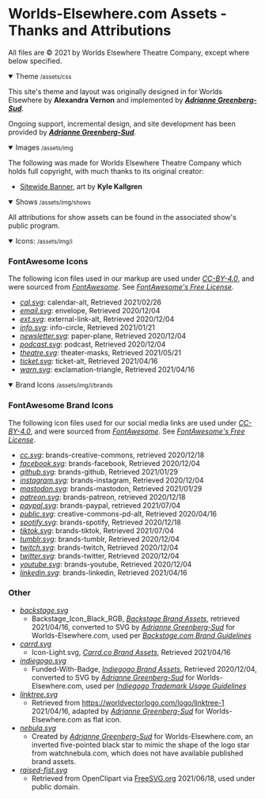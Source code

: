 # Worlds-Elsewhere.com Assets - Thanks and Attributions

All files are &copy; 2021 by Worlds Elsewhere Theatre Company, except where below specified.

<details open>
<summary>Theme <small>/assets/css</small></summary>

This site's theme and layout was originally designed in for Worlds Elsewhere by **Alexandra Vernon** and implemented by [<i>**Adrianne Greenberg-Sud**</i>][Pigsflew].

Ongoing support, incremental design, and site development has been provided by [<i>**Adrianne Greenberg-Sud**</i>][Pigsflew].

[Pigsflew]: <https://pigsflew.com> "Adrianne 'Addie GS' Greenberg-Sud; Software Developer, Seattle, WA"

</details>
<details open>
<summary>Images <small>/assets/img</small></summary>

The following was made for Worlds Elsewhere Theatre Company which holds full copyright, with much thanks to its original creator:

* [Sitewide Banner](/assets/img/banner.png), art by **Kyle Kallgren**

</details>
<details open>
<summary>Shows <small>/assets/img/shows</small></summary>

All attributions for show assets can be found in the associated show's public program.

</details>
<details open>
<summary>Icons: <small>/assets/img/i</small></summary>

### FontAwesome Icons

The following icon files used in our markup are used under [<i cc>CC-BY-4.0</i>][CC-BY-4], and were sourced from [<i ext>FontAwesome</i>][FontAwesome]. See [<i ext>FontAwesome's Free License</i>][FA-Free].

* [<i cal>cal.svg</i>](/assets/img/i/cal.svg): calendar-alt, Retrieved 2021/02/26
* [<i email>email.svg</i>](/assets/img/i/email.svg): envelope, Retrieved 2020/12/04
* [<i ext>ext.svg</i>](/assets/img/i/ext.svg): external-link-alt, Retrieved 2020/12/04
* [<i info>info.svg</i>](/assets/img/i/info.svg): info-circle, Retrieved 2021/01/21
* [<i news>newsletter.svg</i>](/assets/img/i/newsletter.svg): paper-plane, Retrieved 2020/12/04
* [<i pod>podcast.svg</i>](/assets/img/i/podcast.svg): podcast, Retrieved 2020/12/04
* [<i theatre>theatre.svg</i>](/assets/img/i/theatre.svg): theater-masks, Retrieved 2021/05/21
* [<i ticket>ticket.svg</i>](/assets/img/i/ticket.svg): ticket-alt, Retrieved 2021/04/16
* [<i warn>warn.svg</i>](/assets/img/i/warn.svg): exclamation-triangle, Retrieved 2021/04/16

</details>
<details open>
<summary>Brand Icons <small>/assets/img/i/brands</small></summary>

### FontAwesome Brand Icons

The following icon files used for our social media links are used under [<i cc>CC-BY-4.0</i>][CC-BY-4], and were sourced from [<i ext>FontAwesome</i>][FontAwesome]. See [<i ext>FontAwesome's Free License</i>][FA-Free].

* [<i cc>cc.svg</i>](/assets/img/i/brand/creative-commons.svg): brands-creative-commons, retrieved 2020/12/18
* [<i fb>facebook.svg</i>](/assets/img/i/brand/facebook.svg): brands-facebook, Retrieved 2020/12/04
* [<i gh>github.svg</i>](/assets/img/i/brands/github.svg): brands-github, Retrieved 2021/01/29
* [<i gram>instagram.svg</i>](/assets/img/i/brand/instagram.svg): brands-instagram, Retrieved 2020/12/04
* [<i masto>mastodon.svg</i>](/assets/img/i/brand/mastodon.svg): brands-mastodon, Retrieved 2021/01/29
* [<i patreon>patreon.svg</i>](/assets/img/i/brand/patreon.svg): brands-patreon, retrieved 2020/12/18
* [<i paypal>paypal.svg</i>](/assets/img/i/brand/paypal.svg): brands-paypal, retrieved 2021/07/04
* [<i public>public.svg</i>](/assets/img/i/brands/public.svg): creative-commons-pd-alt, Retrieved 2020/04/16
* [<i spotify>spotify.svg</i>](/assets/img/i/brand/spotify.svg): brands-spotify, Retrieved 2020/12/18
* [<i tiktok>tiktok.svg</i>](/assets/img/i/brand/tiktok.svg): brands-tiktok, Retrieved 2021/07/04
* [<i tumblr>tumblr.svg</i>](/assets/img/i/brand/tumblr.svg): brands-tumblr, Retrieved 2020/12/04
* [<i twitch>twitch.svg</i>](/assets/img/i/brand/twitch.svg): brands-twitch, Retrieved 2020/12/04
* [<i twitter>twitter.svg</i>](/assets/img/i/brand/twitter.svg): brands-twitter, Retrieved 2020/12/04
* [<i yt>youtube.svg</i>](/assets/img/i/brand/youtube.svg): brands-youtube, Retrieved 2020/12/04
* [<i linkedin>linkedin.svg</i>](/assets/img/i/brand/linkedin.svg): brands-linkedin, Retrieved 2021/04/16

### Other

* [<i backstage>backstage.svg</i>](/assets/img/i/brand/backstage.svg)
  * Backstage_Icon_Black_RGB, [<i>Backstage Brand Assets</i>][Backstage-Branding], retrieved 2021/04/16, converted to SVG by [<i ext>Adrianne Greenberg-Sud</i>][Pigsflew] for Worlds-Elsewhere.com, used per [<i>Backstage.com Brand Guidelines</i>][Backstage-Guidelines]
* [<i carrd>carrd.svg</i>](/assets/img/i/brand/carrd.svg)
  * Icon-Light.svg, [<i>Carrd.co Brand Assets</i>][Carrd-Branding], Retrieved 2021/04/16
* [<i igg>indiegogo.svg</i>](/assets/img/i/brand/indiegogo.svg)
  * Funded-With-Badge, [<i>Indiegogo Brand Assets</i>][IGG-Branding], Retrieved 2020/12/04, converted to SVG by [<i ext>Adrianne Greenberg-Sud</i>][Pigsflew] for Worlds-Elsewhere.com, used per [<i>Indiegogo Trademark Usage Guidelines</i>][IGG-Guidelines]
* [<i linktree>linktree.svg</i>](/assets/img/i/brand/linktree.svg)
  * Retrieved from <https://worldvectorlogo.com/logo/linktree-1> 2021/04/16, adapted by [<i ext>Adrianne Greenberg-Sud</i>][Pigsflew] for Worlds-Elsewhere.com as flat icon.
* [<i nebula>nebula.svg</i>](/assets/img/i/brand/nebula.svg)
  * Created by [<i ext>Adrianne Greenberg-Sud</i>][Pigsflew] for Worlds-Elsewhere.com, an inverted five-pointed black star to mimic the shape of the logo star from watchnebula.com, which does not have available published brand assets.
* [<i blm>raised-fist.svg</i>](/assets/img/i/raised-fist.svg)
  * Retrieved from OpenClipart via [FreeSVG.org](https://freesvg.org/vector-image-of-raised-fist-pictogram) 2021/06/18, used under public domain.

[IGG-Branding]: <https://learn.indiegogo.com/brand-asset-downloads/> "Indiegogo Brand Assets"
[IGG-Guidelines]: https://learn.indiegogo.com/wp-content/uploads/2018/05/Indiegogo-Trademark-Usage-Guidelines.pdf "Indiegogo Trademark Usage Guidelines"
[Backstage-Branding]: <https://www.notion.so/Logos-e9e14e5ab0aa400db9a6d9b5251f6d4c> "Backstage Brand Board / Logos"
[Backstage-Guidelines]: <https://s3.us-west-2.amazonaws.com/secure.notion-static.com/00c4555e-7fb5-49b9-9349-ed75991d360d/201222_Backstage_IdentityGuidelines.pdf> "Backstage Brand Guidelines 2019 PDF"
[Carrd-Branding]: <https://carrd.co/docs/general/brand-assets> "Carrd.co Brand Assets"

</details>

[CC-BY-4]: https://creativecommons.org/licenses/by/4.0/ "Creative Commons CC-BY 4.0 license"
[FontAwesome]: https://fontawesome.com "FontAwesome.com"
[FA-Free]: https://fontawesome.com/license/free "Font Awesome Free License"
